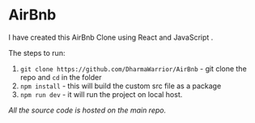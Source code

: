 # AirBnb

I have created this AirBnb Clone using React and JavaScript .

The steps to run:
1. `git clone https://github.com/DharmaWarrior/AirBnb` - git clone the repo and `cd` in the folder
2. `npm install` - this will build the custom src file as a package 
3. `npm run dev` - it will run the project on local host. 

*All the source code is hosted on the main repo.*

